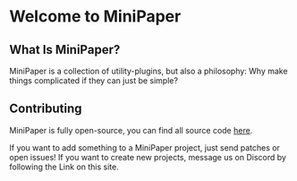 # Welcome to MiniPaper

## What Is MiniPaper?

MiniPaper is a collection of utility-plugins, but also a philosophy: Why make things complicated if they can just be simple?

## Contributing

MiniPaper is fully open-source, you can find all source code [here](https://github.com/PaperMini).

If you want to add something to a MiniPaper project, just send patches or open issues! If you want to create new projects, 
message us on Discord by following the Link on this site.